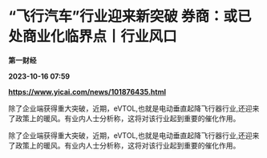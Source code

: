 # “飞行汽车”行业迎来新突破 券商：或已处商业化临界点丨行业风口
**第一财经**

**2023-10-16 07:59**

**https://www.yicai.com/news/101876435.html**

除了企业端获得重大突破，近期，eVTOL,也就是电动垂直起降飞行器行业,还迎来了政策上的暖风。有业内人士分析称，这将对该行业起到重要的催化作用。

除了企业端获得重大突破，近期，eVTOL,也就是电动垂直起降飞行器行业,还迎来了政策上的暖风。有业内人士分析称，这将对该行业起到重要的催化作用。